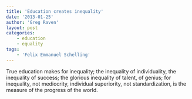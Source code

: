 ```yaml
---
title: 'Education creates inequality'
date: '2013-01-25'
author: 'Greg Raven'
layout: post
categories:
    - education
    - equality
tags:
    - 'Felix Emmanuel Schelling'
---
```


True education makes for inequality; the inequality of individuality, the inequality of success; the glorious inequality of talent, of genius; for inequality, not mediocrity, individual superiority, not standardization, is the measure of the progress of the world.